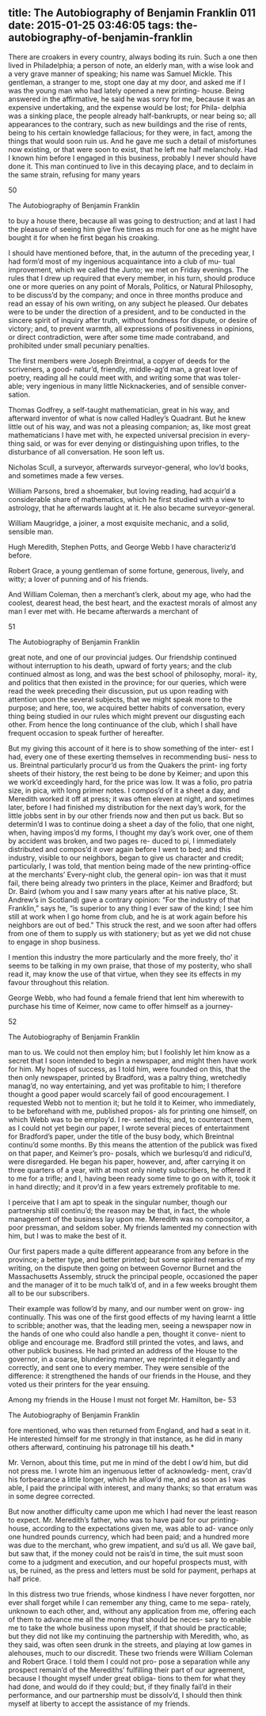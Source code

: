 title: The Autobiography of Benjamin Franklin 011
date: 2015-01-25 03:46:05
tags: the-autobiography-of-benjamin-franklin
---

There are croakers in every country, always boding its ruin. Such a one then lived in Philadelphia; a person of note, an elderly man, with a wise look and a very grave manner of speaking; his name was Samuel Mickle. This gentleman, a stranger to me, stopt one day at my door, and asked me if I was the young man who had lately opened a new printing- house. Being answered in the affirmative, he said he was sorry for me, because it was an expensive undertaking, and the expense would be lost; for Phila- delphia was a sinking place, the people already half-bankrupts, or near being so; all appearances to the contrary, such as new buildings and the rise of rents, being to his certain knowledge fallacious; for they were, in fact, among the things that would soon ruin us. And he gave me such a detail of misfortunes now existing, or that were soon to exist, that he left me half melancholy. Had I known him before I engaged in this business, probably I never should have done it. This man continued to live in this decaying place, and to declaim in the same strain, refusing for many years

50

The Autobiography of Benjamin Franklin

to buy a house there, because all was going to destruction; and at last I had the pleasure of seeing him give five times as much for one as he might have bought it for when he first began his croaking.

I should have mentioned before, that, in the autumn of the preceding year, I had form’d most of my ingenious acquaintance into a club of mu- tual improvement, which we called the Junto; we met on Friday evenings. The rules that I drew up required that every member, in his turn, should produce one or more queries on any point of Morals, Politics, or Natural Philosophy, to be discuss’d by the company; and once in three months produce and read an essay of his own writing, on any subject he pleased. Our debates were to be under the direction of a president, and to be conducted in the sincere spirit of inquiry after truth, without fondness for dispute, or desire of victory; and, to prevent warmth, all expressions of positiveness in opinions, or direct contradiction, were after some time made contraband, and prohibited under small pecuniary penalties.

The first members were Joseph Breintnal, a copyer of deeds for the scriveners, a good- natur’d, friendly, middle-ag’d man, a great lover of poetry, reading all he could meet with, and writing some that was toler- able; very ingenious in many little Nicknackeries, and of sensible conver- sation.

Thomas Godfrey, a self-taught mathematician, great in his way, and afterward inventor of what is now called Hadley’s Quadrant. But he knew little out of his way, and was not a pleasing companion; as, like most great mathematicians I have met with, he expected universal precision in every- thing said, or was for ever denying or distinguishing upon trifles, to the disturbance of all conversation. He soon left us.

Nicholas Scull, a surveyor, afterwards surveyor-general, who lov’d books, and sometimes made a few verses.

William Parsons, bred a shoemaker, but loving reading, had acquir’d a considerable share of mathematics, which he first studied with a view to astrology, that he afterwards laught at it. He also became surveyor-general.

William Maugridge, a joiner, a most exquisite mechanic, and a solid, sensible man.

Hugh Meredith, Stephen Potts, and George Webb I have characteriz’d before.

Robert Grace, a young gentleman of some fortune, generous, lively, and witty; a lover of punning and of his friends.

And William Coleman, then a merchant’s clerk, about my age, who had the coolest, dearest head, the best heart, and the exactest morals of almost any man I ever met with. He became afterwards a merchant of

51

The Autobiography of Benjamin Franklin

great note, and one of our provincial judges. Our friendship continued without interruption to his death, upward of forty years; and the club continued almost as long, and was the best school of philosophy, moral- ity, and politics that then existed in the province; for our queries, which were read the week preceding their discussion, put us upon reading with attention upon the several subjects, that we might speak more to the purpose; and here, too, we acquired better habits of conversation, every thing being studied in our rules which might prevent our disgusting each other. From hence the long continuance of the club, which I shall have frequent occasion to speak further of hereafter.

But my giving this account of it here is to show something of the inter- est I had, every one of these exerting themselves in recommending busi- ness to us. Breintnal particularly procur’d us from the Quakers the print- ing forty sheets of their history, the rest being to be done by Keimer; and upon this we work’d exceedingly hard, for the price was low. It was a folio, pro patria size, in pica, with long primer notes. I compos’d of it a sheet a day, and Meredith worked it off at press; it was often eleven at night, and sometimes later, before I had finished my distribution for the next day’s work, for the little jobbs sent in by our other friends now and then put us back. But so determin’d I was to continue doing a sheet a day of the folio, that one night, when, having impos’d my forms, I thought my day’s work over, one of them by accident was broken, and two pages re- duced to pi, I immediately distributed and compos’d it over again before I went to bed; and this industry, visible to our neighbors, began to give us character and credit; particularly, I was told, that mention being made of the new printing-office at the merchants’ Every-night club, the general opin- ion was that it must fail, there being already two printers in the place, Keimer and Bradford; but Dr. Baird (whom you and I saw many years after at his native place, St. Andrew’s in Scotland) gave a contrary opinion: “For the industry of that Franklin,” says he, “is superior to any thing I ever saw of the kind; I see him still at work when I go home from club, and he is at work again before his neighbors are out of bed.” This struck the rest, and we soon after had offers from one of them to supply us with stationery; but as yet we did not chuse to engage in shop business.

I mention this industry the more particularly and the more freely, tho’ it seems to be talking in my own praise, that those of my posterity, who shall read it, may know the use of that virtue, when they see its effects in my favour throughout this relation.

George Webb, who had found a female friend that lent him wherewith to purchase his time of Keimer, now came to offer himself as a journey-

52

The Autobiography of Benjamin Franklin

man to us. We could not then employ him; but I foolishly let him know as a secret that I soon intended to begin a newspaper, and might then have work for him. My hopes of success, as I told him, were founded on this, that the then only newspaper, printed by Bradford, was a paltry thing, wretchedly manag’d, no way entertaining, and yet was profitable to him; I therefore thought a good paper would scarcely fail of good encouragement. I requested Webb not to mention it; but he told it to Keimer, who immediately, to be beforehand with me, published propos- als for printing one himself, on which Webb was to be employ’d. I re- sented this; and, to counteract them, as I could not yet begin our paper, I wrote several pieces of entertainment for Bradford’s paper, under the title of the busy body, which Breintnal continu’d some months. By this means the attention of the publick was fixed on that paper, and Keimer’s pro- posals, which we burlesqu’d and ridicul’d, were disregarded. He began his paper, however, and, after carrying it on three quarters of a year, with at most only ninety subscribers, he offered it to me for a trifle; and I, having been ready some time to go on with it, took it in hand directly; and it prov’d in a few years extremely profitable to me.

I perceive that I am apt to speak in the singular number, though our partnership still continu’d; the reason may be that, in fact, the whole management of the business lay upon me. Meredith was no compositor, a poor pressman, and seldom sober. My friends lamented my connection with him, but I was to make the best of it.

Our first papers made a quite different appearance from any before in the province; a better type, and better printed; but some spirited remarks of my writing, on the dispute then going on between Governor Burnet and the Massachusetts Assembly, struck the principal people, occasioned the paper and the manager of it to be much talk’d of, and in a few weeks brought them all to be our subscribers.

Their example was follow’d by many, and our number went on grow- ing continually. This was one of the first good effects of my having learnt a little to scribble; another was, that the leading men, seeing a newspaper now in the hands of one who could also handle a pen, thought it conve- nient to oblige and encourage me. Bradford still printed the votes, and laws, and other publick business. He had printed an address of the House to the governor, in a coarse, blundering manner, we reprinted it elegantly and correctly, and sent one to every member. They were sensible of the difference: it strengthened the hands of our friends in the House, and they voted us their printers for the year ensuing.

Among my friends in the House I must not forget Mr. Hamilton, be- 53

The Autobiography of Benjamin Franklin

fore mentioned, who was then returned from England, and had a seat in it. He interested himself for me strongly in that instance, as he did in many others afterward, continuing his patronage till his death.*

Mr. Vernon, about this time, put me in mind of the debt I ow’d him, but did not press me. I wrote him an ingenuous letter of acknowledg- ment, crav’d his forbearance a little longer, which he allow’d me, and as soon as I was able, I paid the principal with interest, and many thanks; so that erratum was in some degree corrected.

But now another difficulty came upon me which I had never the least reason to expect. Mr. Meredith’s father, who was to have paid for our printing-house, according to the expectations given me, was able to ad- vance only one hundred pounds currency, which had been paid; and a hundred more was due to the merchant, who grew impatient, and su’d us all. We gave bail, but saw that, if the money could not be rais’d in time, the suit must soon come to a judgment and execution, and our hopeful prospects must, with us, be ruined, as the press and letters must be sold for payment, perhaps at half price.

In this distress two true friends, whose kindness I have never forgotten, nor ever shall forget while I can remember any thing, came to me sepa- rately, unknown to each other, and, without any application from me, offering each of them to advance me all the money that should be neces- sary to enable me to take the whole business upon myself, if that should be practicable; but they did not like my continuing the partnership with Meredith, who, as they said, was often seen drunk in the streets, and playing at low games in alehouses, much to our discredit. These two friends were William Coleman and Robert Grace. I told them I could not pro- pose a separation while any prospect remain’d of the Merediths’ fulfilling their part of our agreement, because I thought myself under great obliga- tions to them for what they had done, and would do if they could; but, if they finally fail’d in their performance, and our partnership must be dissolv’d, I should then think myself at liberty to accept the assistance of my friends.

